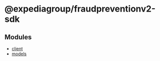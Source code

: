 # @expediagroup/fraudpreventionv2-sdk

## Modules

-   [client](client/index.md)
-   [models](models/index.md)
